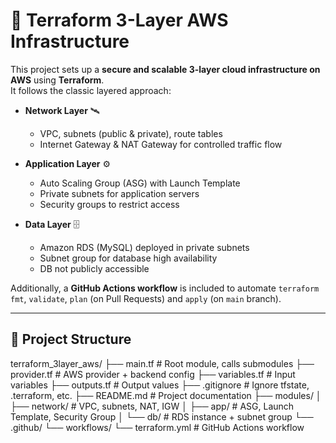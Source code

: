 # 🚀 Terraform 3-Layer AWS Infrastructure

This project sets up a **secure and scalable 3-layer cloud infrastructure on AWS** using **Terraform**.  
It follows the classic layered approach:

- **Network Layer** 🛰️  
  - VPC, subnets (public & private), route tables  
  - Internet Gateway & NAT Gateway for controlled traffic flow  

- **Application Layer** ⚙️  
  - Auto Scaling Group (ASG) with Launch Template  
  - Private subnets for application servers  
  - Security groups to restrict access  

- **Data Layer** 🗄️  
  - Amazon RDS (MySQL) deployed in private subnets  
  - Subnet group for database high availability  
  - DB not publicly accessible  

Additionally, a **GitHub Actions workflow** is included to automate `terraform fmt`, `validate`, `plan` (on Pull Requests) and `apply` (on `main` branch).

---

## 📂 Project Structure

terraform_3layer_aws/
├── main.tf # Root module, calls submodules
├── provider.tf # AWS provider + backend config
├── variables.tf # Input variables
├── outputs.tf # Output values
├── .gitignore # Ignore tfstate, .terraform, etc.
├── README.md # Project documentation
├── modules/
│ ├── network/ # VPC, subnets, NAT, IGW
│ ├── app/ # ASG, Launch Template, Security Group
│ └── db/ # RDS instance + subnet group
└── .github/
└── workflows/
└── terraform.yml # GitHub Actions workflow
